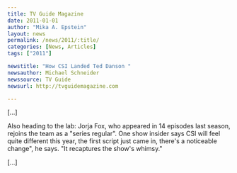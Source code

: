 ```yaml
---
title: TV Guide Magazine
date: 2011-01-01
author: "Mika A. Epstein"
layout: news
permalink: /news/2011/:title/
categories: [News, Articles]
tags: ["2011"]

newstitle: "How CSI Landed Ted Danson "
newsauthor: Michael Schneider
newssource: TV Guide
newsurl: http://tvguidemagazine.com

---
```


[...]

Also heading to the lab: Jorja Fox, who appeared in 14 episodes last season, rejoins the team as a "series regular". One show insider says CSI will feel quite different this year, the first script just came in, there's a noticeable change", he says. "It recaptures the show's whimsy."

[...]
